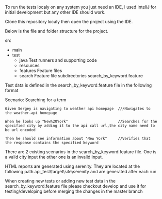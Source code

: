 

To run the tests localy on any system you just need an IDE, I used InteliJ for initial development but any other IDE should work. 

Clone this repository localy then open the project using the IDE. 



Below is the file and folder structure for the project.

src
  + main
  + test
    + java                        Test runners and supporting code
    + resources
     + features                  Feature files
     + search                  Feature file subdirectories
             search_by_keyword.feature

Test data is defined in the search_by_keyword.feature file in the following format


  Scenario: Searching for a term
  
    Given Sergey is navigating to weather api homepage  ///Navigates to the weather.api homepage
    
    When he looks up "New%20York"                       //Searches for the specified city by adding it to the api call url,the city name need to be url encoded
    
    Then he should see information about "New York"     //Verifies that the response contains the specified keyword
    



  There are 2 existing scenarios in the search_by_keyword.feature file. One is a valid city input the other one is an invalid input.
  
  HTML reports are generated using serenity. They are located at the following path api_test\target\site\serenity and are generated after each run 
  
  When creating new tests or adding new test data in the search_by_keyword.feature file please checkout develop and use it for testing/developing before merging the changes in the master branch
